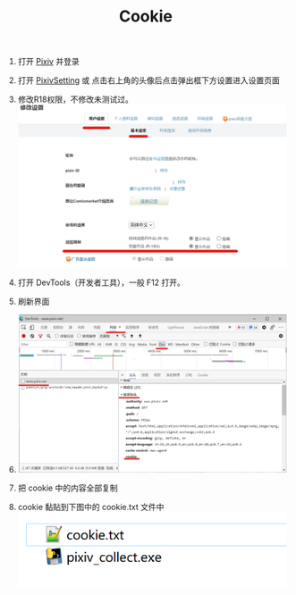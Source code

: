 <h1 align="center">
  Cookie
  <br>
  <br>
</h1>

1. 打开 [Pixiv](https://www.pixiv.net/) 并登录


2. 打开 [PixivSetting](https://www.pixiv.net/setting_user.php) 或 点击右上角的头像后点击弹出框下方设置进入设置页面


3. 修改R18权限，不修改未测试过。<br>
   ![R18](https://raw.githubusercontent.com/KAKETAKAGE/PixivCollect/master/.github/imgs/cookie_1.png)


2. 打开 DevTools（开发者工具），一般 F12 打开。


3. 刷新界面


4. ![开发者工具](https://raw.githubusercontent.com/KAKETAKAGE/PixivCollect/master/.github/imgs/cookie_2.png)


5. 把 cookie 中的内容全部复制


6. cookie 黏贴到下图中的 cookie.txt 文件中 <br>
   ![cookie文件](https://raw.githubusercontent.com/KAKETAKAGE/PixivCollect/master/.github/imgs/cookie_3.png)